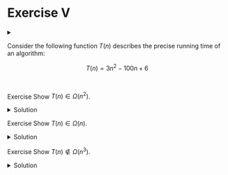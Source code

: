 # Exercise V

<div id="outcomes"><details><summary></summary>

* Use the mathematical definition of Big Omega to prove the asymptotic running time of a given program.

</details></div>

Consider the following function $T(n)$ describes the precise running time of an algorithm:

$$
T(n) = 3n^2 - 100n + 6
$$

<br />

<span class="tag">Exercise</span> Show $T(n) \in \Omega(n^2)$.

<details class="solution">
<summary>Solution</summary>

We can choose $c=2$ and $n_0=100$ for the definition of Big-Oh to hold.

$$
2n^2 < 3n^2 - 100n + 6 
$$

Similar to the definition of Big-Oh, the choice of $n_0$ and $c$ are not unique.

</details>

<span class="tag">Exercise</span> Show $T(n) \in \Omega(n)$.

<details class="solution" data-release="Sep 20, 2023 17:00:00">
<summary>Solution</summary>

For any $c$ and $n_0=100c$, the definition of Big-Oh to hold.

$$
cn \le 3n^2 - 100n + 6
$$

<div class="note">

Big-Omega expresses a <u>lower bound</u>, but it is not necessarily a tight lower bound.

</div>

</details>

<span class="tag">Exercise</span> Show $T(n) \notin \Omega(n^3)$.

<details class="solution" data-release="Sep 20, 2023 17:00:00">
<summary>Solution</summary>

We can choose $c=1$ and for any $n > 1$ we have

$$
3n^2 - 100n + 6 \le n^3
$$

So $n^3$ is really an upper bound for $T(n)$ and **not** a lower bound.

</details>
